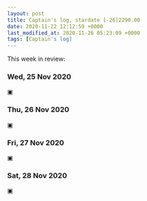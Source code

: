 ```yaml
---
layout: post
title: Captain's log, stardate [-26]2290.00
date: 2020-11-22 12:12:59 +0000
last_modified_at: 2020-11-26 05:23:09 +0000
tags: [Captain's log]
---
```


This week in review:

<!-- more -->

### Wed, 25 Nov 2020
▣

### Thu, 26 Nov 2020
▣

### Fri, 27 Nov 2020
▣

### Sat, 28 Nov 2020
▣
